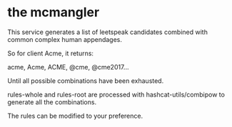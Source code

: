# the mcmangler

This service generates a list of leetspeak candidates combined with common complex human appendages.

So for client Acme, it returns:

acme, Acme, ACME, @cme, @cme2017...

Until all possible combinations have been exhausted.

rules-whole and rules-root are processed with hashcat-utils/combipow to generate all the combinations.

The rules can be modified to your preference.